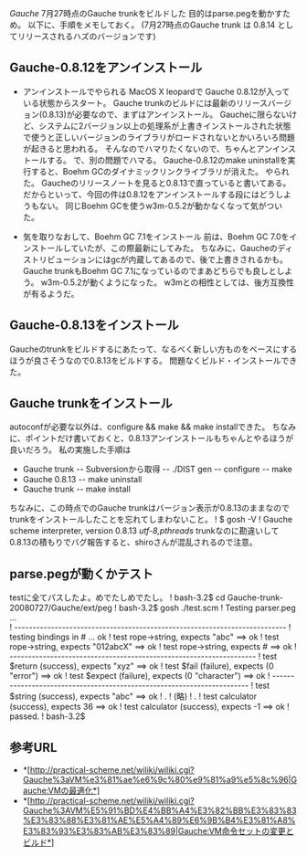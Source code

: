 *Gauche* 7月27時点のGauche trunkをビルドした
目的はparse.pegを動かすため。
以下に、手順をメモしておく。
(7月27時点のGauche trunk は 0.8.14 としてリリースされるハズのバージョンです)

## Gauche-0.8.12をアンインストール
- アンインストールでやられる
MacOS X leopardで Gauche 0.8.12が入っている状態からスタート。
Gauche trunkのビルドには最新のリリースバージョン(0.8.13)が必要なので、まずはアンインストール。
Gaucheに限らないけど、システムに2バージョン以上の処理系が上書きインストールされた状態で使うと正しいバージョンのライブラリがロードされないとかいろいろ問題が起きると思われる。
そんなのでハマりたくないので、ちゃんとアンインストールする。
で、別の問題でハマる。
Gauche-0.8.12のmake uninstallを実行すると、Boehm GCのダイナミックリンクライブラリが消えた。
やられた。
Gaucheのリリースノートを見ると0.8.13で直っていると書いてある。
だからといって、今回の件は0.8.12をアンインストールする段にはどうしようもない。
同じBoehm GCを使うw3m-0.5.2が動かなくなって気がついた。

- 気を取りなおして、Boehm GC 7.1をインストール
前は、Boehm GC 7.0をインストールしていたが、この際最新にしてみた。
ちなみに、Gaucheのディストリビューションにはgcが内蔵してあるので、後で上書きされるかも。
Gauche trunkもBoehm GC 7.1になっているのでまあどちらでも良しとしよう。
w3m-0.5.2が動くようになった。
w3mとの相性としては、後方互換性が有るようだ。

## Gauche-0.8.13をインストール
Gaucheのtrunkをビルドするにあたって、なるべく新しい方ものをベースにするほうが良さそうなので0.8.13をビルドする。
問題なくビルド・インストールできた。

## Gauche trunkをインストール
autoconfが必要な以外は、configure && make && make installできた。
ちなみに、ポイントだけ書いておくと、0.8.13アンインストールもちゃんとやるほうが良いだろう。
私の実施した手順は
- Gauche trunk
-- Subversionから取得
-- ./DIST gen
-- configure
-- make
- Gauche 0.8.13
-- make uninstall
- Gauche trunk
-- make install

ちなみに、この時点でのGauche trunkはバージョン表示が0.8.13のままなのでtrunkをインストールしたことを忘れてしまわないこと。
! $ gosh -V
! Gauche scheme interpreter, version 0.8.13 *utf-8,pthreads*
trunkなのに勘違いして0.8.13の積もりでバグ報告すると、shiroさんが混乱されるので注意。

## parse.pegが動くかテスト
testに全てパスしたよ。めでたしめでたし。
! bash-3.2$ cd Gauche-trunk-20080727/Gauche/ext/peg
! bash-3.2$ gosh ./test.scm 
! Testing parser.peg ...                                           
! <peg>--------------------------------------------------------------------------
! testing bindings in #<module parser.peg> ... ok
! test rope->string, expects "abc" ==> ok
! test rope->string, expects "012abcX" ==> ok
! test rope->string, expects #<error> ==> ok
! <primitives>-------------------------------------------------------------------
! test $return (success), expects "xyz" ==> ok
! test $fail (failure), expects (0 "error") ==> ok
! test $expect (failure), expects (0 "character") ==> ok
! <string>-----------------------------------------------------------------------
! test $string (success), expects "abc" ==> ok
!   .
!  (略)
!   .
! test calculator (success), expects 36 ==> ok
! test calculator (success), expects -1 ==> ok
! passed.
! bash-3.2$ 

## 参考URL
- *[http://practical-scheme.net/wiliki/wiliki.cgi?Gauche%3aVM%e3%81%ae%e6%9c%80%e9%81%a9%e5%8c%96|Gauche:VMの最適化*]
- *[http://practical-scheme.net/wiliki/wiliki.cgi?Gauche%3AVM%E5%91%BD%E4%BB%A4%E3%82%BB%E3%83%83%E3%83%88%E3%81%AE%E5%A4%89%E6%9B%B4%E3%81%A8%E3%83%93%E3%83%AB%E3%83%89|Gauche:VM命令セットの変更とビルド*]
